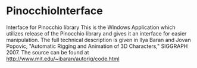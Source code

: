 # PinocchioInterface
Interface for Pinocchio library
This is the Windows Application which utilizes release of the Pinocchio library and
gives it an interface for easier manipulation.
The full technical description is given in Ilya Baran and Jovan Popovic,
"Automatic Rigging and Animation of 3D Characters," SIGGRAPH 2007.
The source can be found at http://www.mit.edu/~ibaran/autorig/code.html

